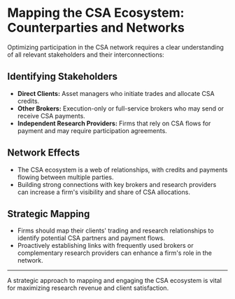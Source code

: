 # Mapping the CSA Ecosystem: Counterparties and Networks

Optimizing participation in the CSA network requires a clear understanding of all relevant stakeholders and their interconnections:

## Identifying Stakeholders
- **Direct Clients:** Asset managers who initiate trades and allocate CSA credits.
- **Other Brokers:** Execution-only or full-service brokers who may send or receive CSA payments.
- **Independent Research Providers:** Firms that rely on CSA flows for payment and may require participation agreements.

## Network Effects
- The CSA ecosystem is a web of relationships, with credits and payments flowing between multiple parties.
- Building strong connections with key brokers and research providers can increase a firm's visibility and share of CSA allocations.

## Strategic Mapping
- Firms should map their clients' trading and research relationships to identify potential CSA partners and payment flows.
- Proactively establishing links with frequently used brokers or complementary research providers can enhance a firm's role in the network.

---

A strategic approach to mapping and engaging the CSA ecosystem is vital for maximizing research revenue and client satisfaction. 